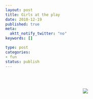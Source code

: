 ```yaml
--- 
layout: post
title: Girls at the play
date: 2010-12-19
published: true
meta: 
  aktt_notify_twitter: "no"
keywords: []

type: post
categories: 
- fun
status: publish
---
```



<br /><br /><center>[![](http://eick.us/files/2010/12/4B198166-582E-4040-93AF-274CA29734300.jpg)](http://eick.us/files/2010/12/4B198166-582E-4040-93AF-274CA29734300.jpg)</center><br /><br />
